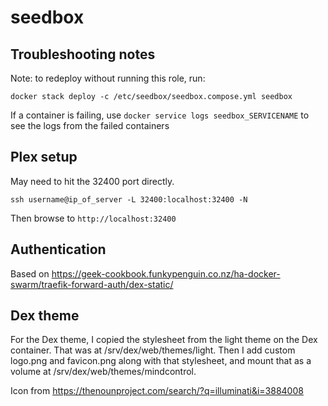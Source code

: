 # seedbox

## Troubleshooting notes

Note: to redeploy without running this role, run:

    docker stack deploy -c /etc/seedbox/seedbox.compose.yml seedbox

If a container is failing, use `docker service logs seedbox_SERVICENAME` to see the logs from the failed containers

## Plex setup

May need to hit the 32400 port directly.

    ssh username@ip_of_server -L 32400:localhost:32400 -N

Then browse to `http://localhost:32400`

## Authentication

Based on <https://geek-cookbook.funkypenguin.co.nz/ha-docker-swarm/traefik-forward-auth/dex-static/>

## Dex theme

For the Dex theme, I copied the stylesheet from the light theme on the Dex container.
That was at /srv/dex/web/themes/light.
Then I add custom logo.png and favicon.png along with that stylesheet,
and mount that as a volume at /srv/dex/web/themes/mindcontrol.

Icon from <https://thenounproject.com/search/?q=illuminati&i=3884008>
